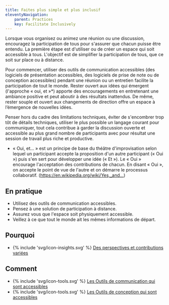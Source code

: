 ```yaml
---
title: Faites plus simple et plus inclusif
eleventyNavigation:
    parent: Practices
    key: Facilitate Inclusively
---
```


Lorsque vous organisez ou animez une réunion ou une discussion, encouragez la participation de tous pour s'assurer que
chacun puisse être entendu. La première étape est d'utiliser ou de créer un espace qui soit accessible à tous.
L'objectif est de simplifier la participation de tous, que ce soit sur place ou à distance.

Pour commencer, utiliser des outils de communication accessibles (des logiciels de présentation accessibles, des
logiciels de prise de note ou de conception accessibles) pendant une réunion ou un entretien facilite la participation
de tout le monde. Rester ouvert aux idées qui émergent (l'approche « oui, et »*) apporte des encouragements en
entretenant une ambiance positive et peut aboutir à des résultats inattendus. De même, rester souple et ouvert aux
changements de direction offre un espace à l’émergence de nouvelles idées.

Penser hors du cadre des limitations techniques, éviter de s'encombrer trop tôt de détails techniques, utiliser le plus
possible un langage courant pour communiquer, tout cela contribue à garder la discussion ouverte et accessible au plus
grand nombre de participants avec pour résultat une session de travail plus riche et productive.

* « Oui, et... » est un principe de base du théâtre d'improvisation selon lequel un participant accepte la proposition
d'un autre participant (« Oui »)  puis s'en sert pour développer une idée (« Et »). Le « Oui » encourage l'acceptation
des contributions de chacun. En disant « Oui », on accepte le point de vue de l'autre et on démarre le processus
collaboratif. (<https://en.wikipedia.org/wiki/Yes,_and...>)

## En pratique

* Utilisez des outils de communication accessibles.
* Pensez à une solution de participation à distance.
* Assurez vous que l'espace soit physiquement accessible.
* Veillez à ce que tout le monde ait les mêmes informations de départ.

## Pourquoi

* {% include 'svg/icon-insights.svg' %} [Des perspectives et contributions variées](../../idees/des-perspectives-et-contributions-variees/)

## Comment

* {% include 'svg/icon-tools.svg' %} [Les Outils de communication qui sont accessibles](../../outils/les-outils-de-communication-qui-sont-accessibles/)
* {% include 'svg/icon-tools.svg' %} [Les Outils de conception qui sont accessibles](../../outils/les-outils-de-conception-qui-sont-accessibles/)
